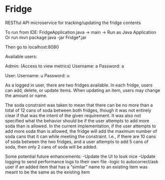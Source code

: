 # Fridge
RESTful API microservice for tracking/updating the fridge contents

To run from IDE:
FridgeApplication.java -> main -> Run as Java Application
Or run
mvn package
java -jar Fridge*.jar

Then go to localhost:8080

Available users:

Admin: (Access to view metrics)
Username: a
Password: a

User:
Username: u
Password: u

As a logged in user, there are two fridges available. In each fridge, users can add, delete, or update items. When updating an item, users may change the amount or name.

The soda constraint was taken to mean that there can be no more than a total of 12 cans of soda between both fridges, though it was not entirely clear if that was the intent of the given requirement. It was also not specified what the behavior should be if the user attempts to add more soda than is allowed. In the current implementation, if the user attempts to add more soda than is allowed, the fridge will add the maximum number of soda cans that it can while meeting the constraint. I.e., if there are 10 cans of soda between the two fridges, and a user attempts to add 5 cans of soda, then only 2 cans of soda will be added.

Some potential future enhancements:
-Update the UI to look nice
-Update logging to send performance logs to their own file
-logic to autocorrect/ask user if an added item that has a “similar” name to an existing item was meant to be the same as the existing item
